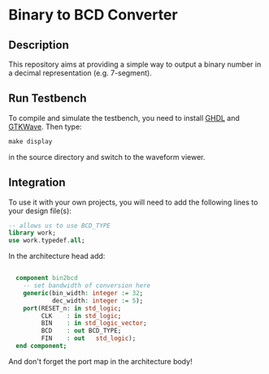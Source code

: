 # Binary to BCD Converter
## Description
This repository aims at providing a simple way to output a binary number in a decimal representation (e.g. 7-segment).
## Run Testbench
To compile and simulate the testbench, you need to install [GHDL](https://github.com/ghdl/ghdl) and [GTKWave](http://gtkwave.sourceforge.net/). Then type:
```python
make display
```
in the source directory and switch to the waveform viewer.
## Integration
To use it with your own projects, you will need to add the following lines to your design file(s):
```vhdl
-- allows us to use BCD_TYPE
library work;
use work.typedef.all;
```
In the architecture head add:
```vhdl

  component bin2bcd
    -- set bandwidth of conversion here
    generic(bin_width: integer := 32;
            dec_width: integer := 5);
    port(RESET_n: in std_logic;
         CLK    : in std_logic;
         BIN    : in std_logic_vector;
         BCD    : out BCD_TYPE;
         FIN    : out	std_logic);
  end component;
```
And don't forget the port map in the architecture body!